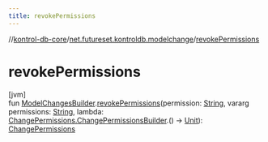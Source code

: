 ```yaml
---
title: revokePermissions
---
```

//[kontrol-db-core](../../index.html)/[net.futureset.kontroldb.modelchange](index.html)/[revokePermissions](revoke-permissions.html)



# revokePermissions



[jvm]\
fun [ModelChangesBuilder](../net.futureset.kontroldb.dsl/-model-changes-builder/index.html).[revokePermissions](revoke-permissions.html)(permission: [String](https://kotlinlang.org/api/latest/jvm/stdlib/kotlin/-string/index.html), vararg permissions: [String](https://kotlinlang.org/api/latest/jvm/stdlib/kotlin/-string/index.html), lambda: [ChangePermissions.ChangePermissionsBuilder](-change-permissions/-change-permissions-builder/index.html).() -&gt; [Unit](https://kotlinlang.org/api/latest/jvm/stdlib/kotlin/-unit/index.html)): [ChangePermissions](-change-permissions/index.html)




